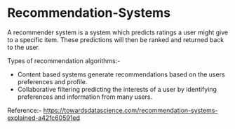 # Recommendation-Systems
A recommender system is a system which predicts ratings a user might give to a specific item. These predictions will then be ranked and returned back to the user.

Types of recommendation algorithms:-
- Content based systems
  generate recommendations based on the users preferences and profile.
- Collaborative filtering 
  predicting the interests of a user by identifying preferences and information from many users.


Reference:-
https://towardsdatascience.com/recommendation-systems-explained-a42fc60591ed
